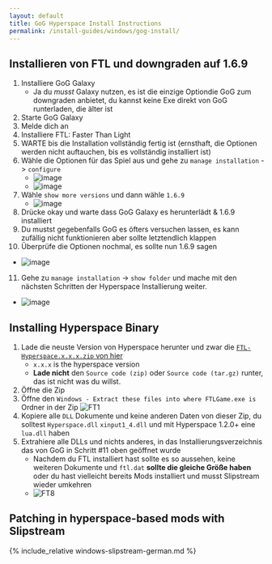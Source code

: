 ```yaml
---
layout: default
title: GoG Hyperspace Install Instructions
permalink: /install-guides/windows/gog-install/
---
```


## Installieren von FTL und downgraden auf 1.6.9

1. Installiere GoG Galaxy
   - Ja du *musst* Galaxy nutzen, es ist die einzige Optiondie GoG zum downgraden anbietet, du kannst keine Exe direkt von GoG runterladen, die älter ist
2. Starte GoG Galaxy
3. Melde dich an
4. Installiere FTL: Faster Than Light
5. WARTE bis die Installation vollständig fertig ist (ernsthaft, die Optionen werden nicht auftauchen, bis es vollständig installiert ist)
6. Wähle die Optionen für das Spiel aus und gehe zu `manage installation` -> `configure`
   - ![image](https://user-images.githubusercontent.com/1423894/173690397-d192730c-06b1-46dd-b78c-d0c4f14c3de1.png)
   - ![image](https://user-images.githubusercontent.com/1423894/173690647-c66f13dd-5b02-4104-bfee-1ca3e57843d4.png)
7. Wähle `show more versions` und dann wähle `1.6.9`
   - ![image](https://user-images.githubusercontent.com/1423894/173690919-3f27ea0f-60e5-41f7-a9f4-35b7462361a6.png)
8. Drücke okay und warte dass GoG Galaxy es herunterlädt & 1.6.9 installiert
9. Du mustst gegebenfalls GoG es öfters versuchen lassen, es kann zufällig nicht funktionieren aber sollte letztendlich klappen
10. Überprüfe die Optionen nochmal, es sollte nun 1.6.9 sagen
   - ![image](https://user-images.githubusercontent.com/1423894/173694163-c9b2eb75-7bd4-4826-94de-557989c21959.png)
11. Gehe zu `manage installation` -> `show folder` und mache mit den nächsten Schritten der Hyperspace Installierung weiter.
   - ![image](https://user-images.githubusercontent.com/1423894/173691147-8ba9eb0f-5dfd-4534-b93b-3ecf9f680274.png)

## Installing Hyperspace Binary

1. Lade die neuste Version von Hyperspace herunter und zwar die [`FTL-Hyperspace.x.x.x.zip` von hier](https://github.com/FTL-Hyperspace/FTL-Hyperspace/releases/latest)
   - `x.x.x` is the hyperspace version
   - **Lade nicht** den `Source code (zip)` oder `Source code (tar.gz)` runter, das ist nicht was du willst.
2. Öffne die Zip
3. Öffne den `Windows - Extract these files into where FTLGame.exe is` Ordner in der Zip ![FT1](https://user-images.githubusercontent.com/1423894/173667147-1cc5f424-7d9b-455b-a5db-83c2b9aba2a4.png)
5. Kopiere alle `DLL` Dokumente und keine anderen Daten von dieser Zip, du solltest `Hyperspace.dll` `xinput1_4.dll` und mit Hyperspace 1.2.0+ eine `lua.dll` haben
6. Extrahiere alle DLLs und nichts anderes, in das Installierungsverzeichnis das von GoG in Schritt #11 oben geöffnet wurde
   - Nachdem du FTL installiert hast sollte es so aussehen, keine weiteren Dokumente und `ftl.dat` **sollte die gleiche Größe haben** oder du hast vielleicht bereits Mods installiert und musst Slipstream wieder umkehren
   - ![FT8](https://user-images.githubusercontent.com/1423894/173696617-18831745-856b-4d91-a5f1-da891aa3a0cb.png)

## Patching in hyperspace-based mods with Slipstream

{% include_relative windows-slipstream-german.md %}
